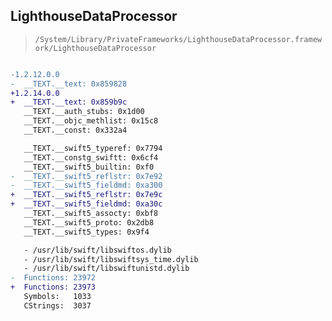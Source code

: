 ## LighthouseDataProcessor

> `/System/Library/PrivateFrameworks/LighthouseDataProcessor.framework/LighthouseDataProcessor`

```diff

-1.2.12.0.0
-  __TEXT.__text: 0x859828
+1.2.14.0.0
+  __TEXT.__text: 0x859b9c
   __TEXT.__auth_stubs: 0x1d00
   __TEXT.__objc_methlist: 0x15c8
   __TEXT.__const: 0x332a4

   __TEXT.__swift5_typeref: 0x7794
   __TEXT.__constg_swiftt: 0x6cf4
   __TEXT.__swift5_builtin: 0xf0
-  __TEXT.__swift5_reflstr: 0x7e92
-  __TEXT.__swift5_fieldmd: 0xa300
+  __TEXT.__swift5_reflstr: 0x7e9c
+  __TEXT.__swift5_fieldmd: 0xa30c
   __TEXT.__swift5_assocty: 0xbf8
   __TEXT.__swift5_proto: 0x2db8
   __TEXT.__swift5_types: 0x9f4

   - /usr/lib/swift/libswiftos.dylib
   - /usr/lib/swift/libswiftsys_time.dylib
   - /usr/lib/swift/libswiftunistd.dylib
-  Functions: 23972
+  Functions: 23973
   Symbols:   1033
   CStrings:  3037
 

```
